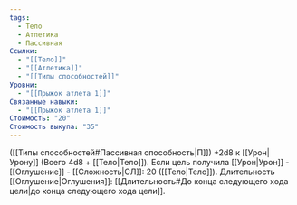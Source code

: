 ```yaml
---
tags:
  - Тело
  - Атлетика
  - Пассивная
Ссылки:
  - "[[Тело]]"
  - "[[Атлетика]]"
  - "[[Типы способностей]]"
Уровни:
  - "[[Прыжок атлета 1]]"
Связанные навыки:
  - "[[Прыжок атлета 1]]"
Стоимость: "20"
Стоимость выкупа: "35"
---
```

([[Типы способностей#Пассивная способность|П]]) +2d8 к [[Урон|Урону]] (Всего 4d8 + [[Тело|Тело]]). Если цель получила [[Урон|Урон]] - [[Оглушение]] - [[Сложность|СЛ]]: 20 ([[Тело|Тело]]). Длительность [[Оглушение|Оглушения]]: [[Длительность#До конца следующего хода цели|до конца следующего хода цели]].